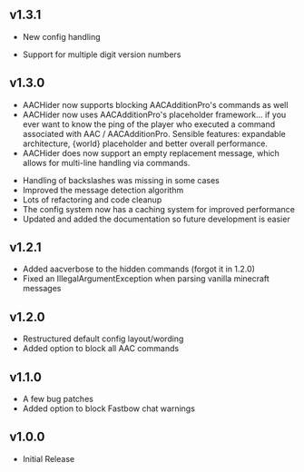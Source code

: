 ## v1.3.1
+ New config handling
* Support for multiple digit version numbers

## v1.3.0
+ AACHider now supports blocking AACAdditionPro's commands as well
+ AACHider now uses AACAdditionPro's placeholder framework... if you ever want to know the ping of the player who executed a command associated with AAC / AACAdditionPro.
  Sensible features: expandable architecture, {world} placeholder and better overall performance.
+ AACHider does now support an empty replacement message, which allows for multi-line handling via commands.
* Handling of backslashes was missing in some cases
* Improved the message detection algorithm
* Lots of refactoring and code cleanup
* The config system now has a caching system for improved performance
* Updated and added the documentation so future development is easier

## v1.2.1
- Added aacverbose to the hidden commands (forgot it in 1.2.0)
- Fixed an IllegalArgumentException when parsing vanilla minecraft messages

## v1.2.0
- Restructured default config layout/wording
- Added option to block all AAC commands

## v1.1.0
- A few bug patches
- Added option to block Fastbow chat warnings

## v1.0.0
- Initial Release
